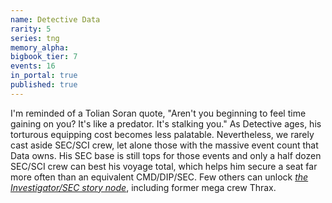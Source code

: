 ```yaml
---
name: Detective Data
rarity: 5
series: tng
memory_alpha:
bigbook_tier: 7
events: 16
in_portal: true
published: true
---
```


I'm reminded of a Tolian Soran quote, "Aren't you beginning to feel time gaining on you? It's like a predator. It's stalking you." As Detective ages, his torturous equipping cost becomes less palatable. Nevertheless, we rarely cast aside SEC/SCI crew, let alone those with the massive event count that Data owns. His SEC base is still tops for those events and only a half dozen SEC/SCI crew can best his voyage total, which helps him secure a seat far more often than an equivalent CMD/DIP/SEC. Few others can unlock [_the Investigator/SEC story node_](https://stt.wiki/wiki/Rabid_Fans), including former mega crew Thrax.
